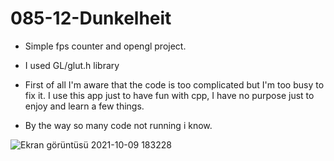 # 085-12-Dunkelheit

- Simple fps counter and opengl project.
- I used GL/glut.h library

- First of all I'm aware that the code is too complicated but I'm too busy to fix it. 
I use this app just to have fun with cpp, I have no purpose just to enjoy and learn a few things.
- By the way so many code not running i know.




![Ekran görüntüsü 2021-10-09 183228](https://user-images.githubusercontent.com/66999194/136664885-7b89c6d7-ed8c-4cbf-b937-6fc8c70cc5b0.png)
